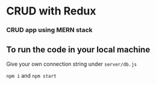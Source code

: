 # CRUD with Redux

### CRUD app using MERN stack

## To run the code in your local machine

Give your own connection string under `server/db.js`

`npm i`
and
`npm start`
